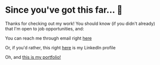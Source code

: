 # Since you've got this far... 👀

Thanks for checking out my work!
You should know (if you didn't already) that I'm open to job opportunities, and:

You can reach me through email right [here](mailto:hello@maaar.co)

Or, if you'd rather, this right [here](https://www.linkedin.com/in/marco-balbona-calvo-a8283a134/) is my LinkedIn profile

Oh, and [this is my portfolio!](https://marsheer.github.io/Portfolio/)

